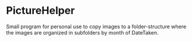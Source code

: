 # PictureHelper
Small program for personal use to copy images to a folder-structure where the images are organized in subfolders by month of DateTaken.
